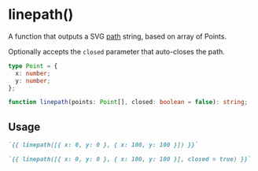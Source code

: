 # linepath()

A function that outputs a SVG [path](https://developer.mozilla.org/en-US/docs/Web/SVG/Tutorial/Paths) string, based on array of Points.

Optionally accepts the `closed` parameter that auto-closes the path.

```ts
type Point = {
  x: number;
  y: number;
};

function linepath(points: Point[], closed: boolean = false): string;
```

## Usage

```md
`{{ linepath([{ x: 0, y: 0 }, { x: 100, y: 100 }]) }}`
```

```md
`{{ linepath([{ x: 0, y: 0 }, { x: 100, y: 100 }], closed = true) }}`
```
